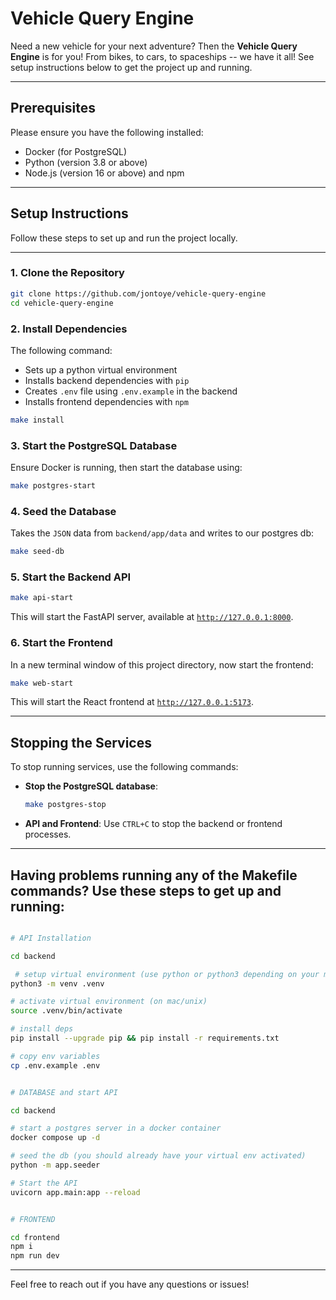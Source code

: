 # Vehicle Query Engine

Need a new vehicle for your next adventure? Then the **Vehicle Query Engine** is for you! From bikes, to cars, to spaceships -- we have it all! See setup instructions below to get the project up and running.

---

## Prerequisites

Please ensure you have the following installed:

- Docker (for PostgreSQL)
- Python (version 3.8 or above)
- Node.js (version 16 or above) and npm

---

## Setup Instructions

Follow these steps to set up and run the project locally.

---

### 1. Clone the Repository

```bash
git clone https://github.com/jontoye/vehicle-query-engine
cd vehicle-query-engine
```

### 2. Install Dependencies

The following command:

- Sets up a python virtual environment
- Installs backend dependencies with `pip`
- Creates `.env` file using `.env.example` in the backend
- Installs frontend dependencies with `npm`

```bash
make install
```

### 3. Start the PostgreSQL Database

Ensure Docker is running, then start the database using:

```bash
make postgres-start
```

### 4. Seed the Database

Takes the `JSON` data from `backend/app/data` and writes to our postgres db:

```bash
make seed-db
```

### 5. Start the Backend API

```bash
make api-start
```

This will start the FastAPI server, available at [`http://127.0.0.1:8000`](http://127.0.0.1:8000).

### 6. Start the Frontend

In a new terminal window of this project directory, now start the frontend:

```bash
make web-start
```

This will start the React frontend at [`http://127.0.0.1:5173`](http://127.0.0.1:5173).

---

## Stopping the Services

To stop running services, use the following commands:

- **Stop the PostgreSQL database**:

  ```bash
  make postgres-stop
  ```

- **API and Frontend**:
  Use `CTRL+C` to stop the backend or frontend processes.

---

## Having problems running any of the Makefile commands? Use these steps to get up and running:

```bash

# API Installation

cd backend

 # setup virtual environment (use python or python3 depending on your machine)
python3 -m venv .venv

# activate virtual environment (on mac/unix)
source .venv/bin/activate

# install deps
pip install --upgrade pip && pip install -r requirements.txt 

# copy env variables 
cp .env.example .env 


# DATABASE and start API

cd backend

# start a postgres server in a docker container
docker compose up -d 

# seed the db (you should already have your virtual env activated)
python -m app.seeder

# Start the API
uvicorn app.main:app --reload


# FRONTEND

cd frontend
npm i
npm run dev


```
---

Feel free to reach out if you have any questions or issues!
